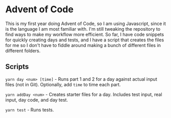 # Advent of Code
 
This is my first year doing Advent of Code, so I am using Javascript, since it is the language I am most familiar with. I'm still tweaking the repository to find ways to make my workflow more efficient. So far, I have code snippets for quickly creating days and tests, and I have a script that creates the files for me so I don't have to fiddle around making a bunch of different files in different folders.

## Scripts

`yarn day <num> [time]` - Runs part 1 and 2 for a day against actual input files (not in Git). Optionally, add `time` to time each part.

`yarn addDay <num>` - Creates starter files for a day. Includes test input, real input, day code, and day test.

`yarn test` - Runs tests.